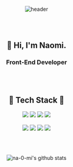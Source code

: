 <div align="center">

![header](https://capsule-render.vercel.app/api?type=Rounded&color=random&height=300&section=header&text=Naomi%20Kang&fontColor=FFFFFF&animation=fadeIn&fontSize=90)

<br></br>
  
## 👋 Hi, I'm Naomi.
### Front-End Developer

<br></br>

## 📐 Tech Stack 📐

<img src="https://img.shields.io/badge/HTML5-E34F26?style=for-the-badge&logo=HTML5&logoColor=black">
<img src="https://img.shields.io/badge/CSS3-1572B6?style=for-the-badge&logo=CSS3&logoColor=black">
<img src="https://img.shields.io/badge/CSS Modules-000000?style=for-the-badge&logo=CSS Modules&logoColor=white">
<img src="https://img.shields.io/badge/styled-components-DB7093?style=for-the-badge&logo=styled-components&logoColor=white">
<br></br>
<img src="https://img.shields.io/badge/Javascript-F7DF1E?style=for-the-badge&logo=Javascript&logoColor=black">
<img src="https://img.shields.io/badge/React-61DAFB?style=for-the-badge&logo=React&logoColor=black">
<img src="https://img.shields.io/badge/Redux-764ABC?style=for-the-badge&logo=Redux&logoColor=white">
<img src="https://img.shields.io/badge/Amazon S3-569A31?style=for-the-badge&logo=Amazon S3&logoColor=white">

<br></br>

![na-0-mi's github stats](https://github-readme-stats.vercel.app/api?username=na-0-mi&count_private=true&show_icons=true&theme=dracula)
</div>
